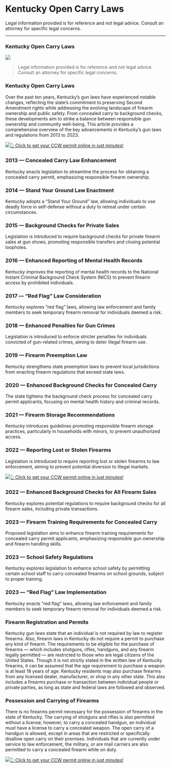 # Kentucky Open Carry Laws

Legal information provided is for reference and not legal advice. Consult an attorney for specific legal concerns. 

* * *

### Kentucky Open Carry Laws

![](https://cdn-images-1.medium.com/max/800/1*7mWrqD27nDZ6KIFt-7HyJg.png)

> Legal information provided is for reference and not legal advice. Consult an attorney for specific legal concerns.

### Kentucky Open Carry Laws

Over the past ten years, Kentucky’s gun laws have experienced notable changes, reflecting the state’s commitment to preserving Second Amendment rights while addressing the evolving landscape of firearm ownership and public safety. From concealed carry to background checks, these developments aim to strike a balance between responsible gun ownership and community well-being. This article provides a comprehensive overview of the key advancements in Kentucky’s gun laws and regulations from 2013 to 2023.

[![](https://cdn-images-1.medium.com/max/1200/1*aCmvRhaa5Xjz4zDZxHzAjg.png)](https://serp.ly/ccw)[👆 Click to get your CCW permit online in just minutes!](https://serp.ly/ccw)

### 2013 — Concealed Carry Law Enhancement

Kentucky enacts legislation to streamline the process for obtaining a concealed carry permit, emphasizing responsible firearm ownership.

### 2014 — Stand Your Ground Law Enactment

Kentucky adopts a “Stand Your Ground” law, allowing individuals to use deadly force in self-defense without a duty to retreat under certain circumstances.

### 2015 — Background Checks for Private Sales

Legislation is introduced to require background checks for private firearm sales at gun shows, promoting responsible transfers and closing potential loopholes.

### 2016 — Enhanced Reporting of Mental Health Records

Kentucky improves the reporting of mental health records to the National Instant Criminal Background Check System (NICS) to prevent firearm access by prohibited individuals.

### 2017 — “Red Flag” Law Consideration

Kentucky explores “red flag” laws, allowing law enforcement and family members to seek temporary firearm removal for individuals deemed a risk.

### 2018 — Enhanced Penalties for Gun Crimes

Legislation is introduced to enforce stricter penalties for individuals convicted of gun-related crimes, aiming to deter illegal firearm use.

### 2019 — Firearm Preemption Law

Kentucky strengthens state preemption laws to prevent local jurisdictions from enacting firearm regulations that exceed state laws.

### 2020 — Enhanced Background Checks for Concealed Carry

The state tightens the background check process for concealed carry permit applicants, focusing on mental health history and criminal records.

### 2021 — Firearm Storage Recommendations

Kentucky introduces guidelines promoting responsible firearm storage practices, particularly in households with minors, to prevent unauthorized access.

### 2022 — Reporting Lost or Stolen Firearms

Legislation is introduced to require reporting lost or stolen firearms to law enforcement, aiming to prevent potential diversion to illegal markets.

[![](https://cdn-images-1.medium.com/max/1200/1*TMCVgNoKp2NAtvLSAMkaJg.png)](https://serp.ly/ccw)[👆 Click to get your CCW permit online in just minutes!](https://serp.ly/ccw)

### 2022 — Enhanced Background Checks for All Firearm Sales

Kentucky explores potential regulations to require background checks for all firearm sales, including private transactions.

### 2023 — Firearm Training Requirements for Concealed Carry

Proposed legislation aims to enhance firearm training requirements for concealed carry permit applicants, emphasizing responsible gun ownership and firearm handling skills.

### 2023 — School Safety Regulations

Kentucky explores legislation to enhance school safety by permitting certain school staff to carry concealed firearms on school grounds, subject to proper training.

### 2023 — “Red Flag” Law Implementation

Kentucky enacts “red flag” laws, allowing law enforcement and family members to seek temporary firearm removal for individuals deemed a risk.

### Firearm Registration and Permits

Kentucky gun laws state that an individual is not required by law to register firearms. Also, firearm laws in Kentucky do not require a permit to purchase any kind of firearm. The requirements to be eligible for the purchase of firearms — which includes shotguns, rifles, handguns, and any firearm legally permitted — are restricted to those who are legal citizens of the United States. Though it is not strictly stated in the written law of Kentucky firearms, it can be assumed that the age requirement to purchase a weapon is at least 18 years of age. Kentucky residents may also purchase firearms from any licensed dealer, manufacturer, or shop in any other state. This also includes a firearms purchase or transaction between individual people or private parties, as long as state and federal laws are followed and observed.

### Possession and Carrying of Firearms

There is no firearms permit necessary for the possession of firearms in the state of Kentucky. The carrying of shotguns and rifles is also permitted without a license; however, to carry a concealed handgun, an individual must have a license to carry a concealed weapon. The open carry of a handgun is allowed, except in areas that are restricted or specifically disallow open carry on their premises. Individuals that are currently under service to law enforcement, the military, or are mail carriers are also permitted to carry a concealed firearm while on duty.

[![](https://cdn-images-1.medium.com/max/1200/1*UmVcdbz7GlGdNVJMx2tkag.png)](https://serp.ly/ccw)[👆 Click to get your CCW permit online in just minutes!](https://serp.ly/ccw)

